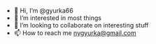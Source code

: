 - 👋 Hi, I’m @gyurka66
- 👀 I’m interested in most things
- 💞️ I’m looking to collaborate on interesting stuff
- 📫 How to reach me nygyurka@gmail.com

<!---
gyurka66/gyurka66 is a ✨ special ✨ repository because its `README.md` (this file) appears on your GitHub profile.
You can click the Preview link to take a look at your changes.
--->
